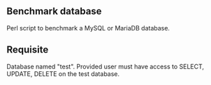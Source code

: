 ## Benchmark database
Perl script to benchmark a MySQL or MariaDB database.

## Requisite
Database named "test". Provided user must have access to SELECT, UPDATE, DELETE on the test database.
